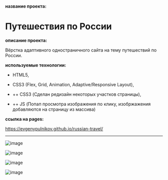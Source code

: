 **название проекта:**
# Путешествия по России

**описание проекта:**

Вёрстка адаптивного одностраничного сайта на тему путешествий по России.

**используемые технологии:**

* HTML5, 
* CSS3 (Flex, Grid, Animation, Adaptive/Responsive Layout),

* ++ СSS3 (Сделан редизайн некоторых участков страницы),
* ++ JS (Попап просмотра изображения по клику, изобржажения добавляются на страницу из массива)

**ссылка на pages:**

https://evgenypulnikov.github.io/russian-travel/

___

![image](https://user-images.githubusercontent.com/51275060/163732794-dfd6e09e-2016-4622-8283-85ad02ff7914.png)

![image](https://user-images.githubusercontent.com/51275060/163738399-f45f8d21-dab3-4131-b4b7-16e205531ea5.png)

![image](https://user-images.githubusercontent.com/51275060/163738456-ee7d8023-f202-4b86-951a-79f998a00da5.png)

![image](https://user-images.githubusercontent.com/51275060/163732831-c3712a41-5ad2-40a3-bf8b-fcaba24499f7.png)
